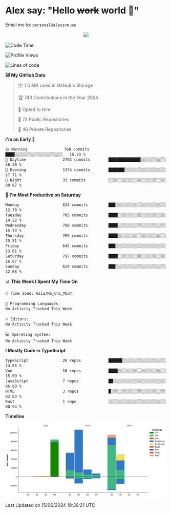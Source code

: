 # Alex say: "Hello ~~work~~ world 🐾"
Email me to: `personal@alexzvn.me`


<p align=center>
  <a href="https://skillicons.dev">
    <img src="https://skillicons.dev/icons?i=ts,js,php,nodejs,bun,vue,nuxt,react,svelte,tauri,laravel,rust,mongodb,docker,electron,redis,rabbitmq,tailwind,git,cloudflare,elysia,mysql,nginx,rollupjs,sentry,ubuntu,yarn,html,css,vite" />
  </a>
</p>

<!--START_SECTION:waka-->
![Code Time](http://img.shields.io/badge/Code%20Time-1%2C066%20hrs%2055%20mins-blue)

![Profile Views](http://img.shields.io/badge/Profile%20Views-20-blue)

![Lines of code](https://img.shields.io/badge/From%20Hello%20World%20I%27ve%20Written-415.5%20thousand%20lines%20of%20code-blue)

**🐱 My GitHub Data** 

> 📦 1.5 MB Used in GitHub's Storage 
 > 
> 🏆 743 Contributions in the Year 2024
 > 
> 💼 Opted to Hire
 > 
> 📜 73 Public Repositories 
 > 
> 🔑 46 Private Repositories 
 > 
**I'm an Early 🐤** 

```text
🌞 Morning                760 commits         ████░░░░░░░░░░░░░░░░░░░░░   15.33 % 
🌆 Daytime                2792 commits        ██████████████░░░░░░░░░░░   56.30 % 
🌃 Evening                1374 commits        ███████░░░░░░░░░░░░░░░░░░   27.71 % 
🌙 Night                  33 commits          ░░░░░░░░░░░░░░░░░░░░░░░░░   00.67 % 
```
📅 **I'm Most Productive on Saturday** 

```text
Monday                   634 commits         ███░░░░░░░░░░░░░░░░░░░░░░   12.78 % 
Tuesday                  705 commits         ████░░░░░░░░░░░░░░░░░░░░░   14.22 % 
Wednesday                780 commits         ████░░░░░░░░░░░░░░░░░░░░░   15.73 % 
Thursday                 769 commits         ████░░░░░░░░░░░░░░░░░░░░░   15.51 % 
Friday                   645 commits         ███░░░░░░░░░░░░░░░░░░░░░░   13.01 % 
Saturday                 797 commits         ████░░░░░░░░░░░░░░░░░░░░░   16.07 % 
Sunday                   629 commits         ███░░░░░░░░░░░░░░░░░░░░░░   12.68 % 
```


📊 **This Week I Spent My Time On** 

```text
🕑︎ Time Zone: Asia/Ho_Chi_Minh

💬 Programming Languages: 
No Activity Tracked This Week

🔥 Editors: 
No Activity Tracked This Week

💻 Operating System: 
No Activity Tracked This Week
```

**I Mostly Code in TypeScript** 

```text
TypeScript               26 repos            ██████░░░░░░░░░░░░░░░░░░░   24.53 % 
Vue                      16 repos            ████░░░░░░░░░░░░░░░░░░░░░   15.09 % 
JavaScript               7 repos             ██░░░░░░░░░░░░░░░░░░░░░░░   06.60 % 
HTML                     3 repos             █░░░░░░░░░░░░░░░░░░░░░░░░   02.83 % 
Rust                     1 repo              ░░░░░░░░░░░░░░░░░░░░░░░░░   00.94 % 
```



**Timeline**

![Lines of Code chart](https://raw.githubusercontent.com/alexzvn/alexzvn/main/assets/bar_graph.png)


 Last Updated on 15/06/2024 19:39:21 UTC
<!--END_SECTION:waka-->
